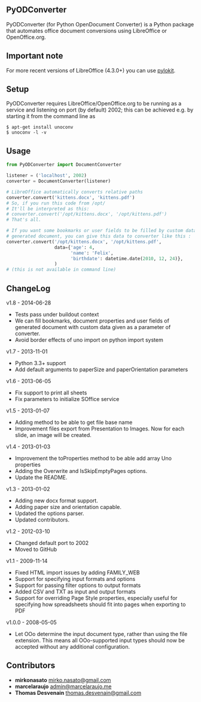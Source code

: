 ## PyODConverter

PyODConverter (for Python OpenDocument Converter) is a Python package that
automates office document conversions using LibreOffice or OpenOffice.org.

## Important note

For more recent versions of LibreOffice (4.3.0+) you can use [pylokit](https://github.com/xrmx/pylokit).

## Setup

PyODConverter requires LibreOffice/OpenOffice.org to be running as a service
and listening on port (by default) 2002; this can be achieved e.g. by starting
it from the command line as
```
$ apt-get install unoconv
$ unoconv -l -v
```

## Usage

```python
from PyODConverter import DocumentConverter

listener = ('localhost', 2002)
converter = DocumentConverter(listener)

# LibreOffice automatically converts relative paths
converter.convert('kittens.docx', 'kittens.pdf')
# So, if you run this code from /opt/
# It'll be interpreted as this:
# converter.convert('/opt/kittens.docx', '/opt/kittens.pdf')
# That's all.

# If you want some bookmarks or user fields to be filled by custom data on
# generated document, you can give this data to converter like this :
converter.convert('/opt/kittens.docx', '/opt/kittens.pdf',
                  data={'age': 4, 
                        'name': 'Felix',
                        'birthdate': datetime.date(2010, 12, 24)},
                  )
# (this is not available in command line)

```

## ChangeLog

v1.8 - 2014-06-28

* Tests pass under buildout context
* We can fill bookmarks, document properties and user fields of generated document
  with custom data given as a parameter of converter.
* Avoid border effects of uno import on python import system

v1.7 - 2013-11-01

* Python 3.3+ support
* Add default arguments to paperSize and paperOrientation parameters

v1.6 - 2013-06-05

* Fix support to print all sheets
* Fix parameters to initialize SOffice service

v1.5 - 2013-01-07

* Adding method to be able to get file base name
* Improvement files export from Presentation to Images. Now for each
  slide, an image will be created.

v1.4 - 2013-01-03

* Improvement the toProperties method to be able add array Uno properties
* Adding the Overwrite and IsSkipEmptyPages options.
* Update the README.

v1.3 - 2013-01-02

* Adding new docx format support.
* Adding paper size and orientation capable.
* Updated the options parser.
* Updated contributors.

v1.2 - 2012-03-10

* Changed default port to 2002
* Moved to GitHub

v1.1 - 2009-11-14

* Fixed HTML import issues by adding FAMILY\_WEB
* Support for specifying input formats and options
* Support for passing filter options to output formats
* Added CSV and TXT as input and output formats
* Support for overriding Page Style properties, especially useful for specifying
  how spreadsheets should fit into pages when exporting to PDF

v1.0.0 - 2008-05-05

* Let OOo determine the input document type, rather than using the file
  extension. This means all OOo-supported input types should now be accepted
  without any additional configuration.

## Contributors ##

* __mirkonasato__ <mirko.nasato@gmail.com>
* __marcelaraujo__ <admin@marcelaraujo.me>
* __Thomas Desvenain__ <thomas.desvenain@gmail.com>
